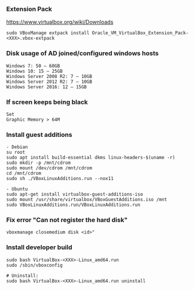 ### Extension Pack
https://www.virtualbox.org/wiki/Downloads
```
sudo VBoxManage extpack install Oracle_VM_VirtualBox_Extension_Pack-<XXX>.vbox-extpack
```

### Disk usage of AD joined/configured windows hosts
```
Windows 7: 50 – 60GB
Windows 10: 15 – 25GB
Windows Server 2008 R2: 7 – 10GB
Windows Server 2012 R2: 7 – 10GB
Windows Server 2016: 12 – 15GB
```

### If screen keeps being black
```
Set
Graphic Memory > 64M
```

### Install guest additions
```
- Debian
su root
sudo apt install build-essential dkms linux-headers-$(uname -r)
sudo mkdir -p /mnt/cdrom
sudo mount /dev/cdrom /mnt/cdrom
cd /mnt/cdrom
sudo sh ./VBoxLinuxAdditions.run --nox11

- Ubuntu
sudo apt-get install virtualbox-guest-additions-iso
sudo mount /usr/share/virtualbox/VBoxGuestAdditions.iso /mnt
sudo VBoxLinuxAdditions.run/VBoxLinuxAdditions.run
```

###  Fix error "Can not register the hard disk"
```
vboxmanage closemedium disk <id>"
```

### Install developer build
```
sudo bash VirtualBox-<XXX>-Linux_amd64.run
sudo /sbin/vboxconfig

# Uninstall:
sudo bash VirtualBox-<XXX>-Linux_amd64.run uninstall
```

